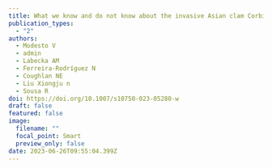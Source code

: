 ```yaml
---
title: What we know and do not know about the invasive Asian clam Corbicula fluminea
publication_types:
  - "2"
authors:
  - Modesto V
  - admin
  - Labecka AM
  - Ferreira-Rodríguez N
  - Coughlan NE
  - Liu Xiongju n
  - Sousa R
doi: https://doi.org/10.1007/s10750-023-05280-w
draft: false
featured: false
image:
  filename: ""
  focal_point: Smart
  preview_only: false
date: 2023-06-26T09:55:04.399Z
---
```

